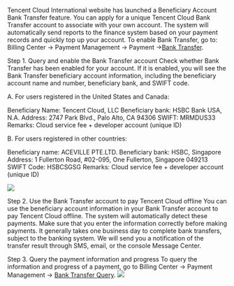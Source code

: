 Tencent Cloud International website has launched a Beneficiary Account Bank Transfer feature. You can apply for a unique Tencent Cloud Bank Transfer account to associate with your own account. The system will automatically send reports to the finance system based on your payment records and quickly top up your account. To enable Bank Transfer, go to: Billing Center -> Payment Management -> Payment ->[Bank Transfer](https://console.cloud.tencent.com/expense/recharge).

Step 1. Query and enable the Bank Transfer account
Check whether Bank Transfer has been enabled for your account. If it is enabled, you will see the Bank Transfer beneficiary account information, including the beneficiary account name and number, beneficiary bank, and SWIFT code.

A. For users registered in the United States and Canada:

Beneficiary Name: Tencent Cloud, LLC
Beneficiary bank: HSBC Bank USA, N.A.
Address: 2747 Park Blvd., Palo Alto, CA 94306 
SWIFT: MRMDUS33
Remarks: Cloud service fee + developer account (unique ID)

B. For users registered in other countries:

Beneficiary name: ACEVILLE PTE.LTD.
Beneficiary bank: HSBC, Singapore
Address: 1 Fullerton Road, #02-095, One Fullerton, Singapore 049213  
SWIFT Code: HSBCSGSG
Remarks: Cloud service fee + developer account (unique ID)

![](https://main.qcloudimg.com/raw/e82eae0a3c87101a6170dabfa8869e0a.png)

Step 2. Use the Bank Transfer account to pay Tencent Cloud offline
You can use the beneficiary account information in your Bank Transfer account to pay Tencent Cloud offline. The system will automatically detect these payments. Make sure that you enter the information correctly before making payments. It generally takes one business day to complete bank transfers, subject to the banking system. We will send you a notification of the transfer result through SMS, email, or the console Message Center.

Step 3. Query the payment information and progress
To query the information and progress of a payment, go to Billing Center -> Payment Management -> [Bank Transfer Query](https://console.cloud.tencent.com/expense/payment/transfer).
![](https://main.qcloudimg.com/raw/ac511d34324359d3ef2914d6477fbdb4.png)
